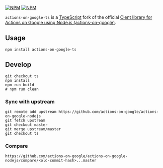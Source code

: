 [![NPM](https://nodei.co/npm/actions-on-google-ts.png?downloads=false&stars=false)](https://npmjs.org/package/actions-on-google-ts) [![NPM](https://nodei.co/npm-dl/actions-on-google-ts.png?months=6)](https://npmjs.org/package/actions-on-google-ts)

`actions-on-google-ts` is a [TypeScript](https://www.typescriptlang.org/) fork of the official [Cient library for Actions on Google using Node.js (actions-on-google)](https://github.com/actions-on-google/actions-on-google-nodejs).


## Usage

    npm install actions-on-google-ts


## Develop

    git checkout ts
    npm install
    npm run build
    # npm run clean

### Sync with upstream

    git remote add upstream https://github.com/actions-on-google/actions-on-google-nodejs
    git fetch upstream
    git checkout master
    git merge upstream/master
    git checkout ts

### Compare

    https://github.com/actions-on-google/actions-on-google-nodejs/compare/<old-commit-hash>...master